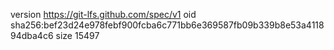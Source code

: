 version https://git-lfs.github.com/spec/v1
oid sha256:bef23d24e978febf900fcba6c771bb6e369587fb09b339b8e53a411894dba4c6
size 15497
